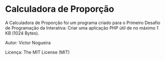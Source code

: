 # Calculadora de Proporção

A Calculadora de Proporção foi um programa criado para o Primeiro Desafio de Programação da Interativa: Criar uma aplicação PHP útil de no máximo 1 KB (1024 Bytes).

Autor: Victor Nogueira

Licença: The MIT License (MIT)
